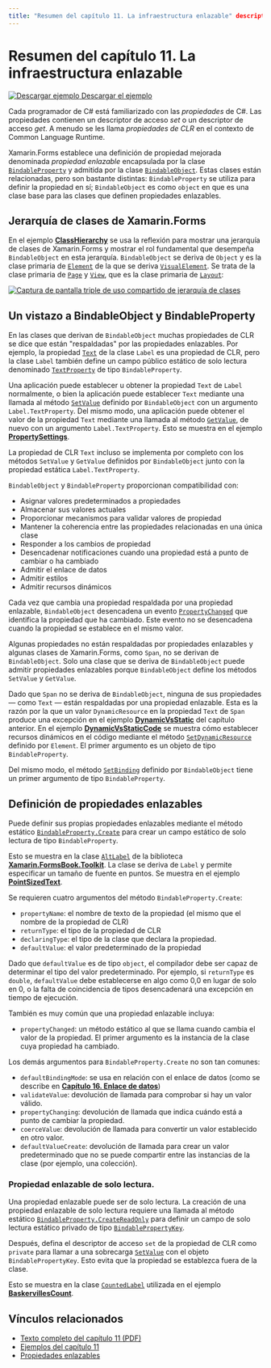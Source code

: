 ```yaml
---
title: "Resumen del capítulo 11. La infraestructura enlazable" description: "Creación de aplicaciones móviles con Xamarin.Forms: Resumen del capítulo 11. La infraestructura enlazable" ms.prod: xamarin ms.technology: xamarin-forms ms.assetid: 34671C48-0ED4-4B76-A33D-D6505390DC5B author: davidbritch ms.author: dabritch ms.date: 07/19/2018 no-loc: [Xamarin.Forms, Xamarin.Essentials]
---
```


# <a name="summary-of-chapter-11-the-bindable-infrastructure"></a>Resumen del capítulo 11. La infraestructura enlazable

[![Descargar ejemplo](~/media/shared/download.png) Descargar el ejemplo](https://github.com/xamarin/xamarin-forms-book-samples/tree/master/Chapter11)

Cada programador de C# está familiarizado con las *propiedades* de C#. Las propiedades contienen un descriptor de acceso *set* o un descriptor de acceso *get*. A menudo se les llama *propiedades de CLR* en el contexto de Common Language Runtime.

Xamarin.Forms establece una definición de propiedad mejorada denominada *propiedad enlazable* encapsulada por la clase [`BindableProperty`](xref:Xamarin.Forms.BindableProperty) y admitida por la clase [`BindableObject`](xref:Xamarin.Forms.BindableObject). Estas clases están relacionadas, pero son bastante distintas: `BindableProperty` se utiliza para definir la propiedad en sí; `BindableObject` es como `object` en que es una clase base para las clases que definen propiedades enlazables.

## <a name="the-xamarinforms-class-hierarchy"></a>Jerarquía de clases de Xamarin.Forms

En el ejemplo [**ClassHierarchy**](https://github.com/xamarin/xamarin-forms-book-samples/tree/master/Chapter11/ClassHierarchy) se usa la reflexión para mostrar una jerarquía de clases de Xamarin.Forms y mostrar el rol fundamental que desempeña `BindableObject` en esta jerarquía. `BindableObject` se deriva de `Object` y es la clase primaria de [`Element`](xref:Xamarin.Forms.Element) de la que se deriva [`VisualElement`](xref:Xamarin.Forms.VisualElement). Se trata de la clase primaria de [`Page`](xref:Xamarin.Forms.Page) y [`View`](xref:Xamarin.Forms.View), que es la clase primaria de [`Layout`](xref:Xamarin.Forms.Layout):

[![Captura de pantalla triple de uso compartido de jerarquía de clases](images/ch11fg01-small.png "Uso compartido de jerarquía de clases")](images/ch11fg01-large.png#lightbox "Uso compartido de jerarquía de clases")

## <a name="a-peek-into-bindableobject-and-bindableproperty"></a>Un vistazo a BindableObject y BindableProperty

En las clases que derivan de `BindableObject` muchas propiedades de CLR se dice que están "respaldadas" por las propiedades enlazables. Por ejemplo, la propiedad [`Text`](xref:Xamarin.Forms.Label.Text) de la clase `Label` es una propiedad de CLR, pero la clase `Label` también define un campo público estático de solo lectura denominado [`TextProperty`](xref:Xamarin.Forms.Label.TextProperty) de tipo `BindableProperty`.

Una aplicación puede establecer u obtener la propiedad `Text` de `Label` normalmente, o bien la aplicación puede establecer `Text` mediante una llamada al método [`SetValue`](xref:Xamarin.Forms.BindableObject.SetValue(Xamarin.Forms.BindableProperty,System.Object)) definido por `BindableObject` con un argumento `Label.TextProperty`. Del mismo modo, una aplicación puede obtener el valor de la propiedad `Text` mediante una llamada al método [`GetValue`](xref:Xamarin.Forms.BindableObject.GetValue(Xamarin.Forms.BindableProperty)), de nuevo con un argumento `Label.TextProperty`. Esto se muestra en el ejemplo [**PropertySettings**](https://github.com/xamarin/xamarin-forms-book-samples/tree/master/Chapter11/PropertySettings).

La propiedad de CLR `Text` incluso se implementa por completo con los métodos `SetValue` y `GetValue` definidos por `BindableObject` junto con la propiedad estática `Label.TextProperty`.

`BindableObject` y `BindableProperty` proporcionan compatibilidad con:

- Asignar valores predeterminados a propiedades
- Almacenar sus valores actuales
- Proporcionar mecanismos para validar valores de propiedad
- Mantener la coherencia entre las propiedades relacionadas en una única clase
- Responder a los cambios de propiedad
- Desencadenar notificaciones cuando una propiedad está a punto de cambiar o ha cambiado
- Admitir el enlace de datos
- Admitir estilos
- Admitir recursos dinámicos

Cada vez que cambia una propiedad respaldada por una propiedad enlazable, `BindableObject` desencadena un evento [`PropertyChanged`](xref:Xamarin.Forms.BindableObject.PropertyChanged) que identifica la propiedad que ha cambiado. Este evento no se desencadena cuando la propiedad se establece en el mismo valor.

Algunas propiedades no están respaldadas por propiedades enlazables y algunas clases de Xamarin.Forms, como `Span`, no se derivan de `BindableObject`. Solo una clase que se deriva de `BindableObject` puede admitir propiedades enlazables porque `BindableObject` define los métodos `SetValue` y `GetValue`.

Dado que `Span` no se deriva de `BindableObject`, ninguna de sus propiedades &mdash; como `Text` &mdash; están respaldadas por una propiedad enlazable. Esta es la razón por la que un valor `DynamicResource` en la propiedad `Text` de `Span` produce una excepción en el ejemplo [**DynamicVsStatic**](https://github.com/xamarin/xamarin-forms-book-samples/tree/master/Chapter10/DynamicVsStatic) del capítulo anterior. En el ejemplo [**DynamicVsStaticCode**](https://github.com/xamarin/xamarin-forms-book-samples/tree/master/Chapter11/DynamicVsStaticCode) se muestra cómo establecer recursos dinámicos en el código mediante el método [`SetDynamicResource`](xref:Xamarin.Forms.Element.SetDynamicResource(Xamarin.Forms.BindableProperty,System.String)) definido por `Element`. El primer argumento es un objeto de tipo `BindableProperty`.

Del mismo modo, el método [`SetBinding`](xref:Xamarin.Forms.BindableObject.SetBinding(Xamarin.Forms.BindableProperty,Xamarin.Forms.BindingBase)) definido por `BindableObject` tiene un primer argumento de tipo `BindableProperty`.

## <a name="defining-bindable-properties"></a>Definición de propiedades enlazables

Puede definir sus propias propiedades enlazables mediante el método estático [`BindableProperty.Create`](xref:Xamarin.Forms.BindableProperty.Create(System.String,System.Type,System.Type,System.Object,Xamarin.Forms.BindingMode,Xamarin.Forms.BindableProperty.ValidateValueDelegate,Xamarin.Forms.BindableProperty.BindingPropertyChangedDelegate,Xamarin.Forms.BindableProperty.BindingPropertyChangingDelegate,Xamarin.Forms.BindableProperty.CoerceValueDelegate,Xamarin.Forms.BindableProperty.CreateDefaultValueDelegate)) para crear un campo estático de solo lectura de tipo `BindableProperty`.

Esto se muestra en la clase [`AltLabel`](https://github.com/xamarin/xamarin-forms-book-samples/blob/master/Libraries/Xamarin.FormsBook.Toolkit/Xamarin.FormsBook.Toolkit/AltLabel.cs) de la biblioteca [**Xamarin.FormsBook.Toolkit**](https://github.com/xamarin/xamarin-forms-book-samples/tree/master/Libraries/Xamarin.FormsBook.Toolkit). La clase se deriva de `Label` y permite especificar un tamaño de fuente en puntos. Se muestra en el ejemplo [**PointSizedText**](https://github.com/xamarin/xamarin-forms-book-samples/tree/master/Chapter11/PointSizedText).

Se requieren cuatro argumentos del método `BindableProperty.Create`:

- `propertyName`: el nombre de texto de la propiedad (el mismo que el nombre de la propiedad de CLR)
- `returnType`: el tipo de la propiedad de CLR
- `declaringType`: el tipo de la clase que declara la propiedad.
- `defaultValue`: el valor predeterminado de la propiedad

Dado que `defaultValue` es de tipo `object`, el compilador debe ser capaz de determinar el tipo del valor predeterminado. Por ejemplo, si `returnType` es `double`, `defaultValue` debe establecerse en algo como 0,0 en lugar de solo en 0, o la falta de coincidencia de tipos desencadenará una excepción en tiempo de ejecución.

También es muy común que una propiedad enlazable incluya:

- `propertyChanged`: un método estático al que se llama cuando cambia el valor de la propiedad. El primer argumento es la instancia de la clase cuya propiedad ha cambiado.

Los demás argumentos para `BindableProperty.Create` no son tan comunes:

- `defaultBindingMode`: se usa en relación con el enlace de datos (como se describe en [**Capítulo 16. Enlace de datos**](chapter16.md))
- `validateValue`: devolución de llamada para comprobar si hay un valor válido.
- `propertyChanging`: devolución de llamada que indica cuándo está a punto de cambiar la propiedad.
- `coerceValue`: devolución de llamada para convertir un valor establecido en otro valor.
- `defaultValueCreate`: devolución de llamada para crear un valor predeterminado que no se puede compartir entre las instancias de la clase (por ejemplo, una colección).

### <a name="the-read-only-bindable-property"></a>Propiedad enlazable de solo lectura.

Una propiedad enlazable puede ser de solo lectura. La creación de una propiedad enlazable de solo lectura requiere una llamada al método estático [`BindableProperty.CreateReadOnly`](xref:Xamarin.Forms.BindableProperty.CreateReadOnly(System.String,System.Type,System.Type,System.Object,Xamarin.Forms.BindingMode,Xamarin.Forms.BindableProperty.ValidateValueDelegate,Xamarin.Forms.BindableProperty.BindingPropertyChangedDelegate,Xamarin.Forms.BindableProperty.BindingPropertyChangingDelegate,Xamarin.Forms.BindableProperty.CoerceValueDelegate,Xamarin.Forms.BindableProperty.CreateDefaultValueDelegate)) para definir un campo de solo lectura estático privado de tipo [`BindablePropertyKey`](xref:Xamarin.Forms.BindablePropertyKey).

Después, defina el descriptor de acceso `set` de la propiedad de CLR como `private` para llamar a una sobrecarga [`SetValue`](xref:Xamarin.Forms.BindableObject.SetValue(Xamarin.Forms.BindablePropertyKey,System.Object)) con el objeto `BindablePropertyKey`. Esto evita que la propiedad se establezca fuera de la clase.

Esto se muestra en la clase [`CountedLabel`](https://github.com/xamarin/xamarin-forms-book-samples/blob/master/Libraries/Xamarin.FormsBook.Toolkit/Xamarin.FormsBook.Toolkit/CountedLabel.cs) utilizada en el ejemplo [**BaskervillesCount**](https://github.com/xamarin/xamarin-forms-book-samples/tree/master/Chapter11/BaskervillesCount).

## <a name="related-links"></a>Vínculos relacionados

- [Texto completo del capítulo 11 (PDF)](https://download.xamarin.com/developer/xamarin-forms-book/XamarinFormsBook-Ch11-Apr2016.pdf)
- [Ejemplos del capítulo 11](https://github.com/xamarin/xamarin-forms-book-samples/tree/master/Chapter11)
- [Propiedades enlazables](~/xamarin-forms/xaml/bindable-properties.md)
